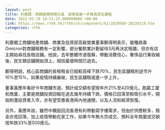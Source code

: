 ```yaml
---
layout: post
title: 利嘉閣：商舖最壞時期已過　疫情或進一步推高民生舖租
date: 2022-01-19 14:21:23.000000000 +08:00
link: https://news.rthk.hk/rthk/ch/component/k2/1629560-20220119.htm
categories: rthk
---
```


利嘉閣工商舖地產商舖、商業及投資部高級營業董事鄭得明表示，變種病毒Omicron對商舖租務有一定影響，部分餐飲業計劃留待3月再決定租舖，但亦有店主開始尋找長租店舖。他說，去年整體市道復蘇，帶動消費信心，奢侈品行業收縮後，民生類店舖開始頂上，相信最壞時間已過去。

鄭得明說，核心區商舖的長租租金已經較高峰下跌70%，民生區舖租則逆市升10%至15%，如果疫情持續嚴峻，民生區舖租或進一步上升。

董事黃應年看好今年商舖市道，預計成交額有望按年升21%至420億元，跑贏工廈和商廈，主要是商舖投資回報在過去幾年持續下跌，價格已回落至較吸引水平，開始刺激投資者入市，亦有望受惠香港與內地通關，以及人流和經濟恢復。

另外，黃應年說，雖然中概股回流香港有利帶動寫字樓需求，但由於供應較多，租金亦見回落，加上疫情帶動在家工作，如果今年無大宗成交，預料全年商廈成交額按年跌33%至500億元。
